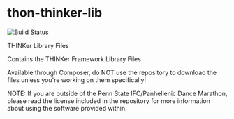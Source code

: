 thon-thinker-lib
============

[![Build Status](https://travis-ci.org/penn-state-dance-marathon/thon-thinker-lib.png)](https://travis-ci.org/penn-state-dance-marathon/thon-thinker-lib)

THINKer Library Files

Contains the THINKer Framework Library Files

Available through Composer, do NOT use the repository to download the files unless you're working on them specifically!

NOTE: If you are outside of the Penn State IFC/Panhellenic Dance Marathon, please read the license included in the repository for more information about using the software provided within.
